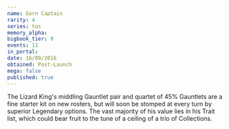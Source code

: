 ```yaml
---
name: Gorn Captain
rarity: 4
series: tos
memory_alpha:
bigbook_tier: 9
events: 11
in_portal:
date: 16/09/2016
obtained: Post-Launch
mega: false
published: true
---
```


The Lizard King's middling Gauntlet pair and quartet of 45% Gauntlets are a fine starter kit on new rosters, but will soon be stomped at every turn by superior Legendary options. The vast majority of his value lies in his Trait list, which could bear fruit to the tune of a ceiling of a trio of Collections.
